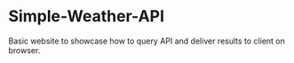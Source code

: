 # Simple-Weather-API
Basic website to showcase how to query API and deliver results to client on browser.
